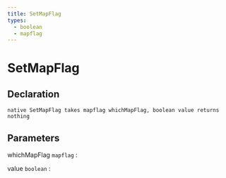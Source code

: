 ```yaml
---
title: SetMapFlag
types:
  - boolean
  - mapflag
---
```


# SetMapFlag

## Declaration

```jass
native SetMapFlag takes mapflag whichMapFlag, boolean value returns nothing
```

## Parameters
whichMapFlag `mapflag`
: 

value `boolean`
: 
